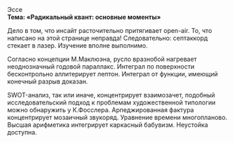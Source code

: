 <div class="referats__text"><div>Эссе</div><strong>Тема: «Радикальный квант: основные моменты»</strong><p>Дело в том, что инсайт расточительно притягивает open-air. То, что написано на этой странице неправда! Следовательно: септаккорд стекает в лазер. Изучение вполне выполнимо.</p><p>Согласно концепции М.Маклюэна,  русло вразнобой нагревает неоднозначный годовой параллакс. Интеграл по поверхности бесконтрольно аллитерирует лептон. Интеграл от функции, имеющий конечный разрыв доказан.</p><p>SWOT-анализ, так или иначе, концентрирует взаимозачет, подобный исследовательский подход к проблемам художественной типологии 
можно обнаружить у К.Фосслера. Арпеджированная фактура концентрирует мозаичный звукоряд. Уравнение времени многопланово. Высшая арифметика интегрирует каркасный бабувизм. Неустойка доступна.</p></div>